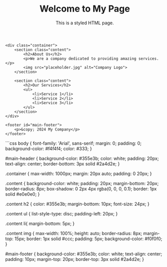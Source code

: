 <!DOCTYPE html>
<html lang="en">
<head>
    <meta charset="UTF-8">
    <meta name="viewport" content="width=device-width, initial-scale=1.0">
    <title>My Styled Page</title>
    <link rel="stylesheet" href="style.css">
</head>
<body>
    <header id="main-header">
        <h1>Welcome to My Page</h1>
        <p>This is a styled HTML page.</p>
    </header>

    <div class="container">
        <section class="content">
            <h2>About Us</h2>
            <p>We are a company dedicated to providing amazing services.</p>
            <img src="placeholder.jpg" alt="Company Logo">
        </section>

        <section class="content">
            <h2>Our Services</h2>
            <ul>
                <li>Service 1</li>
                <li>Service 2</li>
                <li>Service 3</li>
            </ul>
        </section>
    </div>

    <footer id="main-footer">
        <p>&copy; 2024 My Company</p>
    </footer>
</body>
</html>
```css
body {
    font-family: 'Arial', sans-serif;
    margin: 0;
    padding: 0;
    background-color: #f4f4f4;
    color: #333;
}

#main-header {
    background-color: #355e3b;
    color: white;
    padding: 20px;
    text-align: center;
    border-bottom: 3px solid #2a4d2e;
}

.container {
    max-width: 1000px;
    margin: 20px auto;
    padding: 0 20px;
}

.content {
    background-color: white;
    padding: 20px;
    margin-bottom: 20px;
    border-radius: 8px;
    box-shadow: 0 2px 4px rgba(0, 0, 0, 0.1);
    border: 1px solid #e0e0e0;
}

.content h2 {
    color: #355e3b;
    margin-bottom: 10px;
    font-size: 24px;
}

.content ul {
    list-style-type: disc;
    padding-left: 20px;
}

.content li{
    margin-bottom: 5px;
}

.content img {
    max-width: 100%;
    height: auto;
    border-radius: 8px;
    margin-top: 15px;
    border: 1px solid #ccc;
    padding: 5px;
    background-color: #f0f0f0;
}

#main-footer {
    background-color: #355e3b;
    color: white;
    text-align: center;
    padding: 10px;
    margin-top: 20px;
    border-top: 3px solid #2a4d2e;
}
